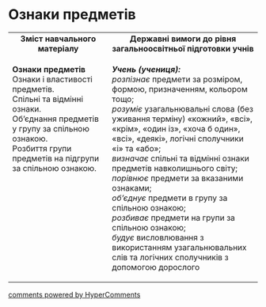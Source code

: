 # Ознаки предметів
<table>
  <tr>
    <td width="40%" align="center"><b>Зміст навчального матеріалу<b></td>
    <td width="60%" align="center"><b>Державні вимоги до рівня загальноосвітньої підготовки учнів</b></td>
  </tr>
  <tr>
    <td width="40%" style="vertical-align:top !important;">
    <p><b>Ознаки предметів</b><br>
Ознаки і властивості предметів.<br>
Спільні та відмінні ознаки.<br>
Об’єднання предметів у групу за спільною ознакою.<br> 
Розбиття групи предметів  на підгрупи за спільною ознакою.</p></td>
    <td width="60%" style="vertical-align:top !important;">
    <p><i><b>Учень (учениця):</b></i><br>
<i>розпізнає</i> предмети за розміром, формою, призначенням, кольором тощо;<br>
<i>розуміє</i> узагальнювальні слова (без уживання терміну) «кожний», «всі», «крім», «один із», «хоча б один», «всі», «деякі», логічні сполучники «і» та «або»;<br> 
<i>визначає</i> спільні та відмінні ознаки предметів навколишнього світу;<br>  
<i>порівнює</i> предмети за вказаними ознаками;<br>
<i>об’єднує</i> предмети в групу за спільною ознакою;<br> 
<i>розбиває</i> предмети на групи за спільною ознакою;<br>
<i>будує</i> висловлювання з використанням узагальнювальних слів та логічних сполучників з допомогою дорослого</p></td>
  </tr>
</table>

<div id="hypercomments_widget"></div>
<script type="text/javascript">
_hcwp = window._hcwp || [];
_hcwp.push({widget:"Stream", widget_id: 74670});
(function() {
if("HC_LOAD_INIT" in window)return;
HC_LOAD_INIT = true;
var lang = (navigator.language || navigator.systemLanguage || navigator.userLanguage || "en").substr(0, 2).toLowerCase();
var hcc = document.createElement("script"); hcc.type = "text/javascript"; hcc.async = true;
hcc.src = ("https:" == document.location.protocol ? "https" : "http")+"://w.hypercomments.com/widget/hc/74670/"+lang+"/widget.js";
var s = document.getElementsByTagName("script")[0];
s.parentNode.insertBefore(hcc, s.nextSibling);
})();
</script>
<a href="http://hypercomments.com" class="hc-link" title="comments widget">comments powered by HyperComments</a>